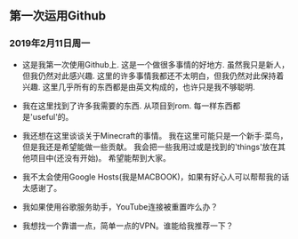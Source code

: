 ## 第一次运用Github 

### 2019年2月11日周一

- 这是我第一次使用Github上.
这是一个做很多事情的好地方.
虽然我只是新人，但我仍然对此感兴趣.
这里的许多事情我都还不太明白，但我仍然对此保持着兴趣.
这里几乎所有的东西都是由英文构成的，也许只是我不够聪明.

- 我在这里找到了许多我需要的东西.
从项目到rom.
每一样东西都是'useful'的。

- 我还想在这里谈谈关于Minecraft的事情。
我在这里可能只是一个新手·菜鸟， 但是我还是希望能做一些贡献。
我会把一些我用过或是找到的'things'放在其他项目中(还没有开始)。
希望能帮到大家。

- 我不太会使用Google Hosts(我是MACBOOK)，如果有好心人可以帮帮我的话太感谢了。

- 我如果使用谷歌服务助手，YouTube连接被重置咋么办？

- 我想找一个靠谱一点，简单一点的VPN。谁能给我推荐一下？
